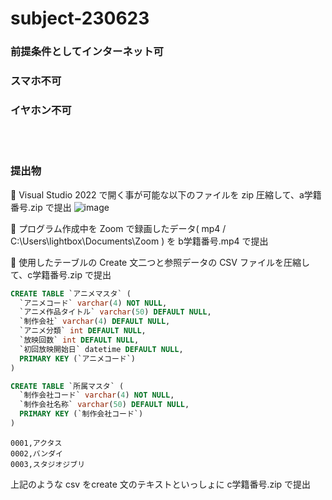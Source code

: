 # subject-230623

### 前提条件としてインターネット可

### スマホ不可

### イヤホン不可

<br><br>

### 提出物

🔴 Visual Studio 2022 で開く事が可能な以下のファイルを zip 圧縮して、a学籍番号.zip で提出
![image](https://github.com/winofsql/subject-230623/assets/1501327/c6066125-80ff-4573-9fe2-9fef87e25eef)

🔴 プログラム作成中を Zoom で録画したデータ( mp4 / C:\Users\lightbox\Documents\Zoom ) を b学籍番号.mp4 で提出

🔴 使用したテーブルの Create 文二つと参照データの CSV ファイルを圧縮して、c学籍番号.zip で提出
```sql
CREATE TABLE `アニメマスタ` (
  `アニメコード` varchar(4) NOT NULL,
  `アニメ作品タイトル` varchar(50) DEFAULT NULL,
  `制作会社` varchar(4) DEFAULT NULL,
  `アニメ分類` int DEFAULT NULL,
  `放映回数` int DEFAULT NULL,
  `初回放映開始日` datetime DEFAULT NULL,
  PRIMARY KEY (`アニメコード`)
)
```

```sql
CREATE TABLE `所属マスタ` (
  `制作会社コード` varchar(4) NOT NULL,
  `制作会社名称` varchar(50) DEFAULT NULL,
  PRIMARY KEY (`制作会社コード`)
)
```

```csv
0001,アクタス
0002,バンダイ
0003,スタジオジブリ
```

上記のような csv をcreate 文のテキストといっしょに c学籍番号.zip で提出
